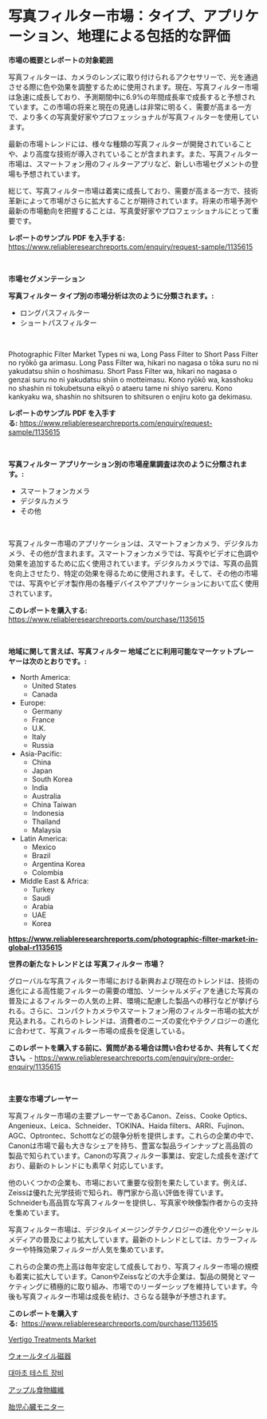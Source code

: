 <p><h1>写真フィルター市場：タイプ、アプリケーション、地理による包括的な評価</h1></p><p><strong>市場の概要とレポートの対象範囲</strong></p>
<p><p>写真フィルターは、カメラのレンズに取り付けられるアクセサリーで、光を通過させる際に色や効果を調整するために使用されます。現在、写真フィルター市場は急速に成長しており、予測期間中に6.9%の年間成長率で成長すると予想されています。この市場の将来と現在の見通しは非常に明るく、需要が高まる一方で、より多くの写真愛好家やプロフェッショナルが写真フィルターを使用しています。</p><p>最新の市場トレンドには、様々な種類の写真フィルターが開発されていることや、より高度な技術が導入されていることが含まれます。また、写真フィルター市場は、スマートフォン用のフィルターアプリなど、新しい市場セグメントの登場も予想されています。</p><p>総じて、写真フィルター市場は着実に成長しており、需要が高まる一方で、技術革新によって市場がさらに拡大することが期待されています。将来の市場予測や最新の市場動向を把握することは、写真愛好家やプロフェッショナルにとって重要です。</p></p>
<p><strong>レポートのサンプル PDF を入手する:</strong> <a href="https://www.reliableresearchreports.com/enquiry/request-sample/1135615">https://www.reliableresearchreports.com/enquiry/request-sample/1135615</a></p>
<p>&nbsp;</p>
<p><strong>市場セグメンテーション</strong></p>
<p><strong>写真フィルター タイプ別の市場分析は次のように分類されます。:</strong></p>
<p><ul><li>ロングパスフィルター</li><li>ショートパスフィルター</li></ul></p>
<p>&nbsp;</p>
<p><p>Photographic Filter Market Types ni wa, Long Pass Filter to Short Pass Filter no ryōkō ga arimasu. Long Pass Filter wa, hikari no nagasa o tōka suru no ni yakudatsu shiin o hoshimasu. Short Pass Filter wa, hikari no nagasa o genzai suru no ni yakudatsu shiin o motteimasu. Kono ryōkō wa, kasshoku no shashin ni tokubetsuna eikyō o ataeru tame ni shiyo sareru. Kono kankyaku wa, shashin no shitsuren to shitsuren o enjiru koto ga dekimasu.</p></p>
<p><strong>レポートのサンプル PDF を入手する:</strong>&nbsp;<a href="https://www.reliableresearchreports.com/enquiry/request-sample/1135615">https://www.reliableresearchreports.com/enquiry/request-sample/1135615</a></p>
<p>&nbsp;</p>
<p><strong> 写真フィルター アプリケーション別の市場産業調査は次のように分類されます。:</strong></p>
<p><ul><li>スマートフォンカメラ</li><li>デジタルカメラ</li><li>その他</li></ul></p>
<p>&nbsp;</p>
<p><p>写真フィルター市場のアプリケーションは、スマートフォンカメラ、デジタルカメラ、その他が含まれます。スマートフォンカメラでは、写真やビデオに色調や効果を追加するために広く使用されています。デジタルカメラでは、写真の品質を向上させたり、特定の効果を得るために使用されます。そして、その他の市場では、写真やビデオ製作用の各種デバイスやアプリケーションにおいて広く使用されています。</p></p>
<p><strong>このレポートを購入する:</strong>&nbsp; <a href="https://www.reliableresearchreports.com/purchase/1135615">https://www.reliableresearchreports.com/purchase/1135615</a></p>
<p>&nbsp;</p>
<p><strong>地域に関して言えば、写真フィルター 地域ごとに利用可能なマーケットプレーヤーは次のとおりです。:</strong></p>
<p><ul>
    <li>
        North America:
        <ul>
            <li>United States</li>
            <li>Canada</li>
        </ul>
    </li>
    <li>
        Europe:
        <ul>
            <li>Germany</li>
            <li>France</li>
            <li>U.K.</li>
            <li>Italy</li>
            <li>Russia</li>
        </ul>
    </li>
    <li>
        Asia-Pacific:
        <ul>
            <li>China</li>
            <li>Japan</li>
            <li>South Korea</li>
            <li>India</li>
            <li>Australia</li>
            <li>China Taiwan</li>
            <li>Indonesia</li>
            <li>Thailand</li>
            <li>Malaysia</li>
        </ul>
    </li>
    <li>
        Latin America:
        <ul>
            <li>Mexico</li>
            <li>Brazil</li>
            <li>Argentina Korea</li>
            <li>Colombia</li>
        </ul>
    </li>
    <li>
        Middle East & Africa:
        <ul>
            <li>Turkey</li>
            <li>Saudi</li>
            <li>Arabia</li>
            <li>UAE</li>
            <li>Korea</li>
        </ul>
    </li>
    </ul></p>
<p><strong><a href="https://www.reliableresearchreports.com/photographic-filter-market-in-global-r1135615">https://www.reliableresearchreports.com/photographic-filter-market-in-global-r1135615</a></strong>&nbsp;</p>
<p><strong>世界の新たなトレンドとは 写真フィルター 市場？</strong></p>
<p><p>グローバルな写真フィルター市場における新興および現在のトレンドは、技術の進化による高性能フィルターの需要の増加、ソーシャルメディアを通じた写真の普及によるフィルターの人気の上昇、環境に配慮した製品への移行などが挙げられる。さらに、コンパクトカメラやスマートフォン用のフィルター市場の拡大が見込まれる。これらのトレンドは、消費者のニーズの変化やテクノロジーの進化に合わせて、写真フィルター市場の成長を促進している。</p></p>
<p><strong>このレポートを購入する前に、質問がある場合は問い合わせるか、共有してください。</strong>- <a href="https://www.reliableresearchreports.com/enquiry/pre-order-enquiry/1135615">https://www.reliableresearchreports.com/enquiry/pre-order-enquiry/1135615</a></p>
<p>&nbsp;</p>
<p><strong>主要な市場プレーヤー</strong></p>
<p><p>写真フィルター市場の主要プレーヤーであるCanon、Zeiss、Cooke Optics、Angenieux、Leica、Schneider、TOKINA、Haida filters、ARRI、Fujinon、AGC、Optrontec、Schottなどの競争分析を提供します。これらの企業の中で、Canonは市場で最も大きなシェアを持ち、豊富な製品ラインナップと高品質の製品で知られています。Canonの写真フィルター事業は、安定した成長を遂げており、最新のトレンドにも素早く対応しています。</p><p>他のいくつかの企業も、市場において重要な役割を果たしています。例えば、Zeissは優れた光学技術で知られ、専門家から高い評価を得ています。Schneiderも高品質な写真フィルターを提供し、写真家や映像製作者からの支持を集めています。</p><p>写真フィルター市場は、デジタルイメージングテクノロジーの進化やソーシャルメディアの普及により拡大しています。最新のトレンドとしては、カラーフィルターや特殊効果フィルターが人気を集めています。</p><p>これらの企業の売上高は毎年安定して成長しており、写真フィルター市場の規模も着実に拡大しています。CanonやZeissなどの大手企業は、製品の開発とマーケティングに積極的に取り組み、市場でのリーダーシップを維持しています。今後も写真フィルター市場は成長を続け、さらなる競争が予想されます。</p></p>
<p><strong>このレポートを購入する:</strong>&nbsp;&nbsp;<a href="https://www.reliableresearchreports.com/purchase/1135615">https://www.reliableresearchreports.com/purchase/1135615</a></p>
<p><p><a href="https://www.linkedin.com/pulse/vertigo-treatments-market-competitive-analysis-trends-forecast-uar0f?trackingId=Ii246tAWG478wlFLK0VjWA%3D%3D">Vertigo Treatments Market</a></p><p><a href="https://medium.com/@magalirtiz2005/%E5%A3%81%E3%82%BF%E3%82%A4%E3%83%AB%E7%A3%81%E5%99%A8%E5%B8%82%E5%A0%B4-%E5%B8%82%E5%A0%B4cagr-%E5%B8%82%E5%A0%B4%E5%8B%95%E5%90%91-%E3%81%8A%E3%82%88%E3%81%B3%E6%88%90%E9%95%B7%E6%88%A6%E7%95%A5%E3%81%AB%E9%96%A2%E3%81%99%E3%82%8B%E7%9F%A5%E8%A6%8B-a56e0409a77d">ウォールタイル磁器</a></p><p><a href="https://medium.com/@santiagoiza565682023/%EB%8C%80%EB%A7%88%EC%B4%88-%EA%B2%80%EC%82%AC-%EC%9E%A5%EB%B9%84-%EC%8B%9C%EC%9E%A5-%EC%8B%9C%EC%9E%A5-cagr-%EC%8B%9C%EC%9E%A5-%ED%8A%B8%EB%A0%8C%EB%93%9C-%EB%B0%8F-%EC%84%B1%EC%9E%A5-%EC%A0%84%EB%9E%B5%EC%97%90-%EB%8C%80%ED%95%9C-%ED%86%B5%EC%B0%B0%EB%A0%A5-1cad6ad27668">대마초 테스트 장비</a></p><p><a href="https://github.com/oafhukehf4709715/Market-Research-Report-List-1/blob/main/318464726586.md">アップル食物繊維</a></p><p><a href="https://medium.com/@keithpiper1905/%E8%83%8E%E5%85%90%E3%81%AE%E5%BF%83%E9%9F%B3%E3%83%A2%E3%83%8B%E3%82%BF%E3%83%BC%E5%B8%82%E5%A0%B4%E8%A6%8F%E6%A8%A1-%E5%B8%82%E5%A0%B4%E8%A6%8B%E9%80%9A%E3%81%97%E3%81%A8%E5%B8%82%E5%A0%B4%E4%BA%88%E6%B8%AC-2024%E5%B9%B4%E3%81%8B%E3%82%892031%E5%B9%B4%E3%81%BE%E3%81%A7-fbb3311d2a73">胎児心臓モニター</a></p></p>